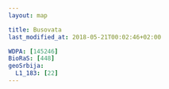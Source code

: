 ```yaml
---
layout: map

title: Busovata
last_modified_at: 2018-05-21T00:02:46+02:00

WDPA: [145246]
BioRaS: [448]
geoSrbija:
  L1_183: [22]
---
```

